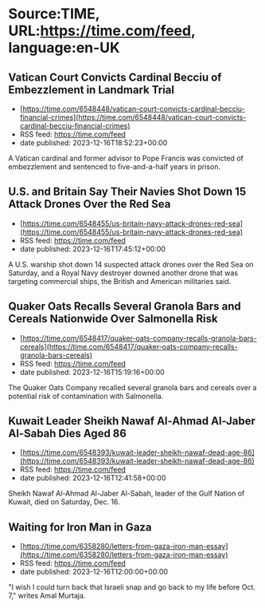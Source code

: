 # Source:TIME, URL:https://time.com/feed, language:en-UK

## Vatican Court Convicts Cardinal Becciu of Embezzlement in Landmark Trial
 - [https://time.com/6548448/vatican-court-convicts-cardinal-becciu-financial-crimes](https://time.com/6548448/vatican-court-convicts-cardinal-becciu-financial-crimes)
 - RSS feed: https://time.com/feed
 - date published: 2023-12-16T18:52:23+00:00

A Vatican cardinal and former advisor to Pope Francis was convicted of embezzlement and sentenced to five-and-a-half years in prison.

## U.S. and Britain Say Their Navies Shot Down 15 Attack Drones Over the Red Sea
 - [https://time.com/6548455/us-britain-navy-attack-drones-red-sea](https://time.com/6548455/us-britain-navy-attack-drones-red-sea)
 - RSS feed: https://time.com/feed
 - date published: 2023-12-16T17:45:12+00:00

A U.S. warship shot down 14 suspected attack drones over the Red Sea on Saturday, and a Royal Navy destroyer downed another drone that was targeting commercial ships, the British and American militaries said.

## Quaker Oats Recalls Several Granola Bars and Cereals Nationwide Over Salmonella Risk
 - [https://time.com/6548417/quaker-oats-company-recalls-granola-bars-cereals](https://time.com/6548417/quaker-oats-company-recalls-granola-bars-cereals)
 - RSS feed: https://time.com/feed
 - date published: 2023-12-16T15:19:16+00:00

The Quaker Oats Company recalled several granola bars and cereals over a potential risk of contamination with Salmonella.

## Kuwait Leader Sheikh Nawaf Al-Ahmad Al-Jaber Al-Sabah Dies Aged 86
 - [https://time.com/6548393/kuwait-leader-sheikh-nawaf-dead-age-86](https://time.com/6548393/kuwait-leader-sheikh-nawaf-dead-age-86)
 - RSS feed: https://time.com/feed
 - date published: 2023-12-16T12:41:58+00:00

Sheikh Nawaf Al-Ahmad Al-Jaber Al-Sabah, leader of the Gulf Nation of Kuwait, died on Saturday, Dec. 16.

## Waiting for Iron Man in Gaza
 - [https://time.com/6358280/letters-from-gaza-iron-man-essay](https://time.com/6358280/letters-from-gaza-iron-man-essay)
 - RSS feed: https://time.com/feed
 - date published: 2023-12-16T12:00:00+00:00

"I wish I could turn back that Israeli snap and go back to my life before Oct. 7," writes Amal Murtaja.

